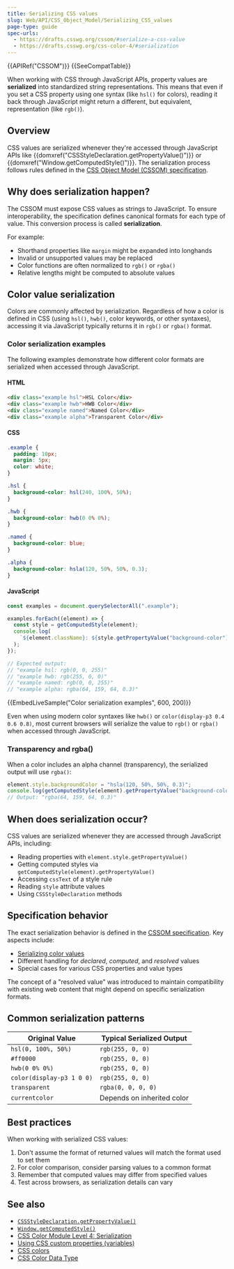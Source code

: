 ```yaml
---
title: Serializing CSS values
slug: Web/API/CSS_Object_Model/Serializing_CSS_values
page-type: guide
spec-urls:
  - https://drafts.csswg.org/cssom/#serialize-a-css-value
  - https://drafts.csswg.org/css-color-4/#serialization
---
```


{{APIRef("CSSOM")}}
{{SeeCompatTable}}

When working with CSS through JavaScript APIs, property values are **serialized** into standardized string representations. This means that even if you set a CSS property using one syntax (like `hsl()` for colors), reading it back through JavaScript might return a different, but equivalent, representation (like `rgb()`).

## Overview

CSS values are serialized whenever they're accessed through JavaScript APIs like {{domxref("CSSStyleDeclaration.getPropertyValue()")}} or {{domxref("Window.getComputedStyle()")}}. The serialization process follows rules defined in the [CSS Object Model (CSSOM) specification](https://drafts.csswg.org/cssom/#serialize-a-css-value).

## Why does serialization happen?

The CSSOM must expose CSS values as strings to JavaScript. To ensure interoperability, the specification defines canonical formats for each type of value. This conversion process is called **serialization**.

For example:

- Shorthand properties like `margin` might be expanded into longhands
- Invalid or unsupported values may be replaced
- Color functions are often normalized to `rgb()` or `rgba()`
- Relative lengths might be computed to absolute values

## Color value serialization

Colors are commonly affected by serialization. Regardless of how a color is defined in CSS (using `hsl()`, `hwb()`, color keywords, or other syntaxes), accessing it via JavaScript typically returns it in `rgb()` or `rgba()` format.

### Color serialization examples

The following examples demonstrate how different color formats are serialized when accessed through JavaScript.

#### HTML

```html
<div class="example hsl">HSL Color</div>
<div class="example hwb">HWB Color</div>
<div class="example named">Named Color</div>
<div class="example alpha">Transparent Color</div>
```

#### CSS

```css
.example {
  padding: 10px;
  margin: 5px;
  color: white;
}

.hsl {
  background-color: hsl(240, 100%, 50%);
}

.hwb {
  background-color: hwb(0 0% 0%);
}

.named {
  background-color: blue;
}

.alpha {
  background-color: hsla(120, 50%, 50%, 0.3);
}
```

#### JavaScript

```js
const examples = document.querySelectorAll(".example");

examples.forEach((element) => {
  const style = getComputedStyle(element);
  console.log(
    `${element.className}: ${style.getPropertyValue("background-color")}`,
  );
});

// Expected output:
// "example hsl: rgb(0, 0, 255)"
// "example hwb: rgb(255, 0, 0)"
// "example named: rgb(0, 0, 255)"
// "example alpha: rgba(64, 159, 64, 0.3)"
```

{{EmbedLiveSample("Color serialization examples", 600, 200)}}

Even when using modern color syntaxes like `hwb()` or `color(display-p3 0.4 0.6 0.8)`, most current browsers will serialize the value to `rgb()` or `rgba()` when accessed through JavaScript.

### Transparency and rgba()

When a color includes an alpha channel (transparency), the serialized output will use `rgba()`:

```js
element.style.backgroundColor = "hsla(120, 50%, 50%, 0.3)";
console.log(getComputedStyle(element).getPropertyValue("background-color"));
// Output: "rgba(64, 159, 64, 0.3)"
```

## When does serialization occur?

CSS values are serialized whenever they are accessed through JavaScript APIs, including:

- Reading properties with `element.style.getPropertyValue()`
- Getting computed styles via `getComputedStyle(element).getPropertyValue()`
- Accessing `cssText` of a style rule
- Reading `style` attribute values
- Using `CSSStyleDeclaration` methods

## Specification behavior

The exact serialization behavior is defined in the [CSSOM specification](https://drafts.csswg.org/cssom/#serialize-a-css-value). Key aspects include:

- [Serializing color values](https://drafts.csswg.org/cssom/#serialize-a-css-component-value)
- Different handling for _declared_, _computed_, and _resolved_ values
- Special cases for various CSS properties and value types

The concept of a "resolved value" was introduced to maintain compatibility with existing web content that might depend on specific serialization formats.

## Common serialization patterns

| Original Value            | Typical Serialized Output  |
| ------------------------- | -------------------------- |
| `hsl(0, 100%, 50%)`       | `rgb(255, 0, 0)`           |
| `#ff0000`                 | `rgb(255, 0, 0)`           |
| `hwb(0 0% 0%)`            | `rgb(255, 0, 0)`           |
| `color(display-p3 1 0 0)` | `rgb(255, 0, 0)`           |
| `transparent`             | `rgba(0, 0, 0, 0)`         |
| `currentcolor`            | Depends on inherited color |

## Best practices

When working with serialized CSS values:

1. Don't assume the format of returned values will match the format used to set them
2. For color comparison, consider parsing values to a common format
3. Remember that computed values may differ from specified values
4. Test across browsers, as serialization details can vary

## See also

- [`CSSStyleDeclaration.getPropertyValue()`](/en-US/docs/Web/API/CSSStyleDeclaration/getPropertyValue)
- [`Window.getComputedStyle()`](/en-US/docs/Web/API/Window/getComputedStyle)
- [CSS Color Module Level 4: Serialization](https://drafts.csswg.org/css-color-4/#serialization)
- [Using CSS custom properties (variables)](/en-US/docs/Web/CSS/Using_CSS_custom_properties)
- [CSS colors](/en-US/docs/Web/CSS/CSS_colors)
- [CSS Color Data Type](/en-US/docs/Web/CSS/color_value)
